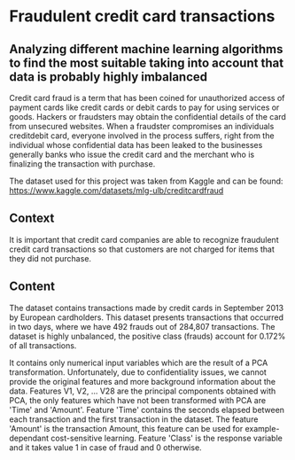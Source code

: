 # Fraudulent credit card transactions
## Analyzing different machine learning algorithms to find the most suitable taking into account that data is probably highly imbalanced

Credit card fraud is a term that has been coined for unauthorized access of payment cards like credit cards or debit cards to pay for 
using services or goods. Hackers or fraudsters may obtain the confidential details of the card from unsecured websites. When a fraudster
compromises an individuals creditdebit card, everyone involved in the process suffers, right from the individual whose confidential data 
has been leaked to the businesses generally banks who issue the credit card and the merchant who is finalizing the transaction with purchase.
 
 The dataset used for this project was taken from Kaggle and can be found: https://www.kaggle.com/datasets/mlg-ulb/creditcardfraud
 
## Context
It is important that credit card companies are able to recognize fraudulent credit card transactions so that customers are not charged for items that they did not purchase.

## Content
The dataset contains transactions made by credit cards in September 2013 by European cardholders.
This dataset presents transactions that occurred in two days, where we have 492 frauds out of 284,807 transactions. The dataset is highly unbalanced, the positive class (frauds) account for 0.172% of all transactions.

It contains only numerical input variables which are the result of a PCA transformation. Unfortunately, due to confidentiality issues, we cannot provide the original features and more background information about the data. Features V1, V2, … V28 are the principal components obtained with PCA, the only features which have not been transformed with PCA are 'Time' and 'Amount'. Feature 'Time' contains the seconds elapsed between each transaction and the first transaction in the dataset. The feature 'Amount' is the transaction Amount, this feature can be used for example-dependant cost-sensitive learning. Feature 'Class' is the response variable and it takes value 1 in case of fraud and 0 otherwise.
